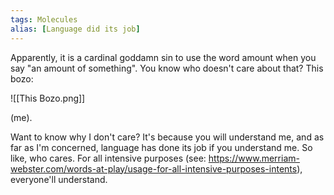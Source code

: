 ```yaml
---
tags: Molecules 
alias: [Language did its job]
---
```


Apparently, it is a cardinal goddamn sin to use the word amount when you say "an amount of something". You know who doesn't care about that? This bozo:

![[This Bozo.png]]

(me).

Want to know why I don't care? It's because you will understand me, and as far as I'm concerned, language has done its job if you understand me. So like, who cares. For all intensive purposes (see: https://www.merriam-webster.com/words-at-play/usage-for-all-intensive-purposes-intents), everyone'll understand. 